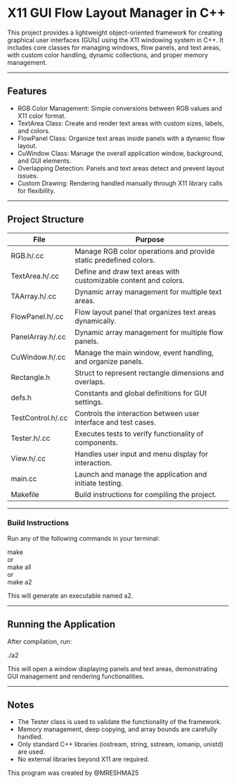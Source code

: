 # X11 GUI Flow Layout Manager in C++

This project provides a lightweight object-oriented framework for creating graphical user interfaces (GUIs) using the X11 windowing system in C++. It includes core classes for managing windows, flow panels, and text areas, with custom color handling, dynamic collections, and proper memory management.

---

## Features

- RGB Color Management: Simple conversions between RGB values and X11 color format.
- TextArea Class: Create and render text areas with custom sizes, labels, and colors.
- FlowPanel Class: Organize text areas inside panels with a dynamic flow layout.
- CuWindow Class: Manage the overall application window, background, and GUI elements.
- Overlapping Detection: Panels and text areas detect and prevent layout issues.
- Custom Drawing: Rendering handled manually through X11 library calls for flexibility.

---

## Project Structure

| File                   | Purpose                                                             |
| ---------------------- | ------------------------------------------------------------------- |
| RGB.h/.cc               | Manage RGB color operations and provide static predefined colors.  |
| TextArea.h/.cc          | Define and draw text areas with customizable content and colors.    |
| TAArray.h/.cc           | Dynamic array management for multiple text areas.                  |
| FlowPanel.h/.cc         | Flow layout panel that organizes text areas dynamically.           |
| PanelArray.h/.cc        | Dynamic array management for multiple flow panels.                 |
| CuWindow.h/.cc          | Manage the main window, event handling, and organize panels.        |
| Rectangle.h             | Struct to represent rectangle dimensions and overlaps.             |
| defs.h                  | Constants and global definitions for GUI settings.                 |
| TestControl.h/.cc       | Controls the interaction between user interface and test cases.    |
| Tester.h/.cc            | Executes tests to verify functionality of components.              |
| View.h/.cc              | Handles user input and menu display for interaction.               |
| main.cc                 | Launch and manage the application and initiate testing.            |
| Makefile                | Build instructions for compiling the project.                      |

---

### Build Instructions

Run any of the following commands in your terminal:

make  
or  
make all  
or  
make a2  

This will generate an executable named a2.

---

## Running the Application

After compilation, run:

./a2  

This will open a window displaying panels and text areas, demonstrating GUI management and rendering functionalities.

---

## Notes

- The Tester class is used to validate the functionality of the framework.
- Memory management, deep copying, and array bounds are carefully handled.
- Only standard C++ libraries (iostream, string, sstream, iomanip, unistd) are used.
- No external libraries beyond X11 are required.

This program was created by @MRESHMA25
